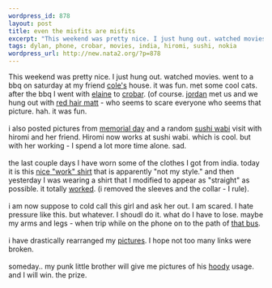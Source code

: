 ```yaml
--- 
wordpress_id: 878
layout: post
title: even the misfits are misfits
excerpt: "This weekend was pretty nice. I just hung out. watched movies. went to a bbq on saturday at my friend cole's house. it was fun. met some cool cats. after the bbq I went with elaine to "
tags: dylan, phone, crobar, movies, india, hiromi, sushi, nokia
wordpress_url: http://new.nata2.org/?p=878
---
```

This weekend was pretty nice. I just hung out. watched movies. went to a bbq on saturday at my friend <a href="http://www.colepierce.com">cole's</a> house. it was fun. met some cool cats. after the bbq I went with <a href="http://nata2.info/?path=pictures%2Fevents%2F2004%3A06%3A05_crobar_random&img=IMG_0552.jpg">elaine</a> to <a href="http://nata2.info/?path=pictures%2Fevents%2F2004%3A06%3A05_crobar_random">crobar</a>. (of course. <a href="http://nata2.info/?path=pictures%2Fevents%2F2004%3A06%3A05_crobar_random&img=IMG_0554.jpg">jordan</a> met us and we hung out with <a href="http://nata2.info/?path=pictures%2Fevents%2F2004%3A06%3A05_crobar_random&img=IMG_0561.jpg">red hair matt</a> - who seems to scare everyone who seems that picture. hah. it was fun. <br/><br/>i also posted pictures from <a href="http://nata2.info/?path=pictures%2Fevents%2F2004%3A05%3A31_memorial_day">memorial day</a> and a random <a href="http://nata2.info/?path=pictures%2Fevents%2F2004%3A05%3A29_sushi_wabi">sushi wabi</a> visit with hiromi and her friend. Hiromi now works at sushi wabi. which is cool. but with her working - I spend a lot more time alone. sad. <br/><br/>the last couple days I have worn some of the clothes I got from india. today it is this <a href="http://www.nata2.info/?path=pictures%2Fmisc%2Fphone_camera%2Fphotolog&img=1086625145-Nokia6600(870).jpg">nice "work" shirt</a> that is apparently "not my style." and then yesterday I was wearing a shirt that I modified to appear as "straight" as possible. it totally <a href="http://www.nata2.info/?path=pictures%2Fmisc%2Fphone_camera%2Fphotolog&img=1086562006-Nokia6600%28868%29.jpg">worked</a>. (i removed the sleeves and the collar - I rule).<br/><br/>i am now suppose to cold call this girl and ask her out. I am scared. I hate pressure like this. but whatever. I shoudl do it. what do I have to lose. maybe my arms and legs - when trip while on the phone on to the path of <a href="http://www.maggots.org/images/bus.jpg">that bus</a>. 
<br/><br/>i have drastically rearranged my <a href="http://nata2.info/?path=pictures%2Fevents">pictures</a>. I hope not too many links were broken.<br/><br/>someday.. my punk little brother will give me pictures of his <a href="http://www.dopeman.org/dylanhoody">hoody</a> usage. and I will win. the prize. 
